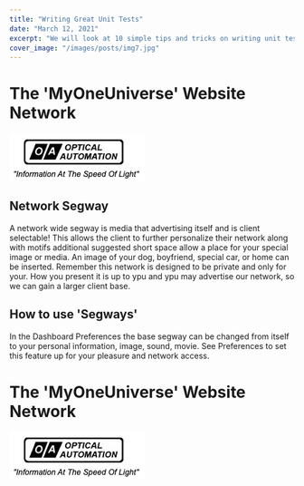 ```yaml
---
title: "Writing Great Unit Tests"
date: "March 12, 2021"
excerpt: "We will look at 10 simple tips and tricks on writing unit tests in JavaScript"
cover_image: "/images/posts/img7.jpg"
---
```


# The 'MyOneUniverse' Website Network

##### ![image alt text](../public/images/posts/oa.png)

## Network Segway

A network wide segway is media that advertising itself and is client selectable! This allows the client to further personalize their network along with motifs additional suggested short space allow a place for your special image or media. An image of your dog, boyfriend, special car, or home can be inserted. Remember this network is designed to be private and only for your. How you present it
is up to ypu and ypu may advertise our network, so we can gain a larger client base.

## How to use 'Segways'

In the Dashboard Preferences the base segway can be changed from itself to your personal information, image, sound, movie. See Preferences to set this feature up for your pleasure and network access.

# The 'MyOneUniverse' Website Network

##### ![image alt text](../public/images/posts/oa.png)
